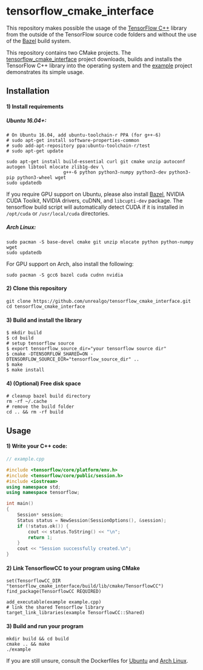 # tensorflow_cmake_interface
This repository makes possible the usage of the [TensorFlow C++](https://www.tensorflow.org/api_docs/cc/) library from the outside of the TensorFlow source code folders and without the use of the [Bazel](https://bazel.build/) build system.

This repository contains two CMake projects. The [tensorflow_cmake_interface](tensorflow_cmake_interface) project downloads, builds and installs the TensorFlow C++ library into the operating system and the [example](example) project demonstrates its simple usage.

## Installation

#### 1) Install requirements

##### Ubuntu 16.04+:
```
# On Ubuntu 16.04, add ubuntu-toolchain-r PPA (for g++-6)
# sudo apt-get install software-properties-common
# sudo add-apt-repository ppa:ubuntu-toolchain-r/test
# sudo apt-get update

sudo apt-get install build-essential curl git cmake unzip autoconf autogen libtool mlocate zlib1g-dev \
                     g++-6 python python3-numpy python3-dev python3-pip python3-wheel wget
sudo updatedb
```

If you require GPU support on Ubuntu, please also install [Bazel](https://bazel.build/), NVIDIA CUDA Toolkit, NVIDIA drivers, cuDNN, and `libcupti-dev` package. The tensorflow build script will automatically detect CUDA if it is installed in `/opt/cuda` or `/usr/local/cuda` directories.

##### Arch Linux:
```
sudo pacman -S base-devel cmake git unzip mlocate python python-numpy wget
sudo updatedb
```

For GPU support on Arch, also install the following:

```
sudo pacman -S gcc6 bazel cuda cudnn nvidia
```

#### 2) Clone this repository
```
git clone https://github.com/unrealgo/tensorflow_cmake_interface.git
cd tensorflow_cmake_interface
```

#### 3) Build and install the library

```
$ mkdir build
$ cd build
# setup tensorflow source
$ export tensorflow_source_dir="your tensorflow source dir"
$ cmake -DTENSORFLOW_SHARED=ON -DTENSORFLOW_SOURCE_DIR="tensorflow_source_dir" ..
$ make
$ make install
```

#### 4) (Optional) Free disk space

```
# cleanup bazel build directory
rm -rf ~/.cache
# remove the build folder
cd .. && rm -rf build
```

## Usage

#### 1) Write your C++ code:
```C++
// example.cpp

#include <tensorflow/core/platform/env.h>
#include <tensorflow/core/public/session.h>
#include <iostream>
using namespace std;
using namespace tensorflow;

int main()
{
    Session* session;
    Status status = NewSession(SessionOptions(), &session);
    if (!status.ok()) {
        cout << status.ToString() << "\n";
        return 1;
    }
    cout << "Session successfully created.\n";
}
```

#### 2) Link TensorflowCC to your program using CMake
```
set(TensorflowCC_DIR "tensorflow_cmake_interface/build/lib/cmake/TensorflowCC")
find_package(TensorflowCC REQUIRED)

add_executable(example example.cpp)
# link the shared Tensorflow library
target_link_libraries(example TensorflowCC::Shared)
```

#### 3) Build and run your program
```
mkdir build && cd build
cmake .. && make
./example 
```

If you are still unsure, consult the Dockerfiles for
[Ubuntu](Dockerfiles/ubuntu) and [Arch Linux](Dockerfiles/archlinux).
